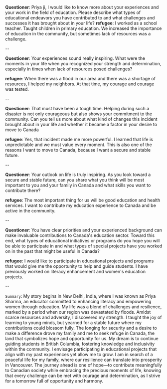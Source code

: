 **Questioner**:
Priya ji, I would like to know more about your experiences and your work in the field of education. Please describe what types of educational endeavors
you have contributed to and what challenges and successes it has brought about in your life?
**refugee**:
I worked as a school teacher. Taught children in primary education. We increased the importance of education in the community, but sometimes lack of resources was a challenge.

--

**Questioner**:
Your experiences sound really inspiring. What were the moments in your life when you recognized your strength and determination, especially in times when lack of resources posed challenges?

**refugee**:
When there was a flood in our area and there was a shortage of resources, I helped my neighbors. At that time, my courage and courage was tested.

--

**Questioner**:
That must have been a tough time. Helping during such a disaster is not only courageous but also shows your commitment to the community. Can you tell us more about what kind of changes this incident brought about in your life and whether it became a factor in your desire to move to Canada

**refugee**:
Yes, that incident made me more powerful. I learned that life is unpredictable and we must value every moment. This is also one of the reasons I want to move to Canada, because I want a secure and stable future.

--

**Questioner**:
Your outlook on life is truly inspiring. As you look toward a secure and stable future, can you share what you think will be most important to you and your family in Canada and what skills you want to contribute there?

**refugee**:
The most important thing for us will be good education and health services. I want to contribute my education experience to Canada and be active in the community.

--

**Questioner**:
You have clear priorities and your experienced background can make invaluable contributions to Canada's education sector. Toward this end, what types of educational initiatives or programs do you hope you will be able to participate in and what types of special projects have you worked on in the past that might be useful in Canada?

**refugee**:
I would like to participate in educational projects and programs that would give me the opportunity to help and guide students. I have previously worked on literacy enhancement and women's education projects.

--

`Summary`:
My story begins in New Delhi, India, where I was known as Priya Sharma, an educator committed to enhancing literacy and empowering women through education. My life was a blend of challenges and resilience, marked by a period when our region was devastated by floods. Amidst scarce resources and adversity, I discovered my strength. I taught the joy of learning to young minds, but yearned for a stable future where my contributions could blossom fully. The longing for security and a desire to make a difference drove my family and me to seek refuge in Canada, the land that symbolizes hope and opportunity for us. My dream is to continue guiding students in British Columbia, fostering knowledge and inclusivity within the community. I envisage participating in educational projects that align with my past experiences yet allow me to grow.
I am in search of a peaceful life for my family, where our resilience can translate into prosperity in Vancouver. The journey ahead is one of hope—to contribute meaningfully to Canadian society while embracing the precious moments of life, knowing that every challenge can be met with courage and determination, as I strive for a tomorrow full of opportunity and harmony.
